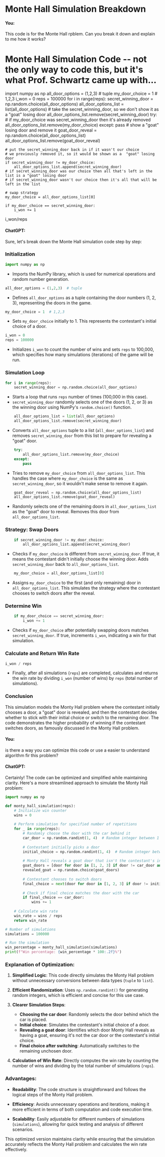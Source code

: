 # Monte Hall Simulation Breakdown

#### You:
This code is for the Monte Hall rpblem. Can you break it down and explain to me how it works?

# Monte Hall Simulation Code -- not the only way to code this, but it's what Prof. Schwartz came up with...

import numpy as np
all_door_options = (1,2,3)  # tuple
my_door_choice = 1  # 1,2,3
i_won = 0
reps = 100000
for i in range(reps):
    secret_winning_door = np.random.choice(all_door_options)
    all_door_options_list = list(all_door_options)
    # take the secret_winning_door, so we don't show it as a "goat" losing door
    all_door_options_list.remove(secret_winning_door)
    try:
        # if my_door_choice was secret_winning_door then it's already removed
        all_door_options_list.remove(my_door_choice)
    except:
        pass
    # show a "goat" losing door and remove it
    goat_door_reveal = np.random.choice(all_door_options_list)
    all_door_options_list.remove(goat_door_reveal)

    # put the secret_winning_door back in if it wasn't our choice
    # we previously removed it, so it would be shown as a  "goat" losing door
    if secret_winning_door != my_door_choice:
        all_door_options_list.append(secret_winning_door)
    # if secret_winning_door was our choice then all that's left in the list is a "goat" losing door
    # if secret_winning_door wasn't our choice then it's all that will be left in the list

    # swap strategy
    my_door_choice = all_door_options_list[0]

    if my_door_choice == secret_winning_door:
        i_won += 1

i_won/reps

#### ChatGPT:
Sure, let's break down the Monte Hall simulation code step by step:

### Initialization

```python
import numpy as np
```

- Imports the NumPy library, which is used for numerical operations and random number generation.

```python
all_door_options = (1,2,3)  # tuple
```

- Defines `all_door_options` as a tuple containing the door numbers (1, 2, 3), representing the doors in the game.

```python
my_door_choice = 1  # 1,2,3
```

- Sets `my_door_choice` initially to 1. This represents the contestant's initial choice of a door.

```python
i_won = 0
reps = 100000
```

- Initializes `i_won` to count the number of wins and sets `reps` to 100,000, which specifies how many simulations (iterations) of the game will be run.

### Simulation Loop

```python
for i in range(reps):
    secret_winning_door = np.random.choice(all_door_options)
```

- Starts a loop that runs `reps` number of times (100,000 in this case).
- `secret_winning_door` randomly selects one of the doors (1, 2, or 3) as the winning door using NumPy's `random.choice()` function.

```python
    all_door_options_list = list(all_door_options)
    all_door_options_list.remove(secret_winning_door)
```

- Converts `all_door_options` tuple to a list (`all_door_options_list`) and removes `secret_winning_door` from this list to prepare for revealing a "goat" door.

```python
    try:
        all_door_options_list.remove(my_door_choice)
    except:
        pass
```

- Tries to remove `my_door_choice` from `all_door_options_list`. This handles the case where `my_door_choice` is the same as `secret_winning_door`, so it wouldn't make sense to remove it again.

```python
    goat_door_reveal = np.random.choice(all_door_options_list)
    all_door_options_list.remove(goat_door_reveal)
```

- Randomly selects one of the remaining doors in `all_door_options_list` as the "goat" door to reveal. Removes this door from `all_door_options_list`.

### Strategy: Swap Doors

```python
    if secret_winning_door != my_door_choice:
        all_door_options_list.append(secret_winning_door)
```

- Checks if `my_door_choice` is different from `secret_winning_door`. If true, it means the contestant didn't initially choose the winning door. Adds `secret_winning_door` back to `all_door_options_list`.

```python
    my_door_choice = all_door_options_list[0]
```

- Assigns `my_door_choice` to the first (and only remaining) door in `all_door_options_list`. This simulates the strategy where the contestant chooses to switch doors after the reveal.

### Determine Win

```python
    if my_door_choice == secret_winning_door:
        i_won += 1
```

- Checks if `my_door_choice` after potentially swapping doors matches `secret_winning_door`. If true, increments `i_won`, indicating a win for that simulation.

### Calculate and Return Win Rate

```python
i_won / reps
```

- Finally, after all simulations (`reps`) are completed, calculates and returns the win rate by dividing `i_won` (number of wins) by `reps` (total number of simulations).

### Conclusion

This simulation models the Monty Hall problem where the contestant initially chooses a door, a "goat" door is revealed, and then the contestant decides whether to stick with their initial choice or switch to the remaining door. The code demonstrates the higher probability of winning if the contestant switches doors, as famously discussed in the Monty Hall problem.


#### You:
is there a way you can optimize this code or use a easier to understand algorithm fir this problem?

#### ChatGPT:
Certainly! The code can be optimized and simplified while maintaining clarity. Here's a more streamlined approach to simulate the Monty Hall problem:

```python
import numpy as np

def monty_hall_simulation(reps):
    # Initialize win counter
    wins = 0
    
    # Perform simulation for specified number of repetitions
    for _ in range(reps):
        # Randomly choose the door with the car behind it
        car_door = np.random.randint(1, 4)  # Random integer between 1 and 3
        
        # Contestant initially picks a door
        initial_choice = np.random.randint(1, 4)  # Random integer between 1 and 3
        
        # Monty Hall reveals a goat door that isn't the contestant's initial choice or the car door
        goat_doors = [door for door in [1, 2, 3] if door != car_door and door != initial_choice]
        revealed_goat = np.random.choice(goat_doors)
        
        # Contestant chooses to switch doors
        final_choice = next(door for door in [1, 2, 3] if door != initial_choice and door != revealed_goat)
        
        # Check if final choice matches the door with the car
        if final_choice == car_door:
            wins += 1
    
    # Calculate win rate
    win_rate = wins / reps
    return win_rate

# Number of simulations
simulations = 100000

# Run the simulation
win_percentage = monty_hall_simulation(simulations)
print(f"Win percentage: {win_percentage * 100:.2f}%")
```

### Explanation of Optimization:

1. **Simplified Logic**: This code directly simulates the Monty Hall problem without unnecessary conversions between data types (`tuple` to `list`).

2. **Efficient Randomization**: Uses `np.random.randint()` for generating random integers, which is efficient and concise for this use case.

3. **Clearer Simulation Steps**:
   - **Choosing the car door**: Randomly selects the door behind which the car is placed.
   - **Initial choice**: Simulates the contestant's initial choice of a door.
   - **Revealing a goat door**: Identifies which door Monty Hall reveals as having a goat, ensuring it's not the car door or the contestant's initial choice.
   - **Final choice after switching**: Automatically switches to the remaining unchosen door.

4. **Calculation of Win Rate**: Directly computes the win rate by counting the number of wins and dividing by the total number of simulations (`reps`).

### Advantages:

- **Readability**: The code structure is straightforward and follows the logical steps of the Monty Hall problem.

- **Efficiency**: Avoids unnecessary operations and iterations, making it more efficient in terms of both computation and code execution time.

- **Scalability**: Easily adjustable for different numbers of simulations (`simulations`), allowing for quick testing and analysis of different scenarios.

This optimized version maintains clarity while ensuring that the simulation accurately reflects the Monty Hall problem and calculates the win rate effectively.
